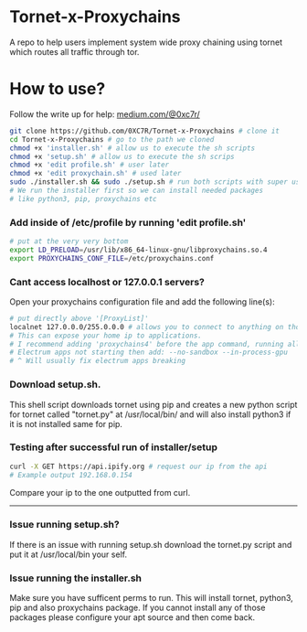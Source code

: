 # Tornet-x-Proxychains
A repo to help users implement system wide proxy chaining using tornet which routes all traffic through tor.

# How to use?

Follow the write up for help:
[medium.com/@0xc7r/](https://medium.com/@0xc7r/using-tornet-w-proxychains-for-a-system-wide-proxy-connection-5df63612c743?postPublishedType=initial)

```bash
git clone https://github.com/0XC7R/Tornet-x-Proxychains # clone it
cd Tornet-x-Proxychains # go to the path we cloned
chmod +x 'installer.sh' # allow us to execute the sh scripts
chmod +x 'setup.sh' # allow us to execute the sh scrips
chmod +x 'edit profile.sh' # user later
chmod +x 'edit proxychain.sh' # used later
sudo ./installer.sh && sudo ./setup.sh # run both scripts with super user
# We run the installer first so we can install needed packages 
# like python3, pip, proxychains etc
```

### Add inside of /etc/profile by running 'edit profile.sh'
```bash
# put at the very very bottom
export LD_PRELOAD=/usr/lib/x86_64-linux-gnu/libproxychains.so.4
export PROXYCHAINS_CONF_FILE=/etc/proxychains.conf
```

### Cant access localhost or 127.0.0.1 servers?
Open your proxychains configuration file and add the following line(s):
```bash
# put directly above '[ProxyList]'
localnet 127.0.0.0/255.0.0.0 # allows you to connect to anything on those ips while keeping you connected to your proxies
# This can expose your home ip to applications.
# I recommend adding 'proxychains4' before the app command, running all traffic through the tor nodes like wanted
# Electrum apps not starting then add: --no-sandbox --in-process-gpu
# ^ Will usually fix electrum apps breaking

```

### Download setup.sh. 
This shell script downloads tornet using pip and creates a new python script for tornet called "tornet.py" at /usr/local/bin/ and will also install python3 if it is not 
installed same for pip.

### Testing after successful run of installer/setup
```bash
curl -X GET https://api.ipify.org # request our ip from the api
# Example output 192.168.0.154
```
Compare your ip to the one outputted from curl.

<hr>

### Issue running setup.sh?
If there is an issue with running setup.sh download the tornet.py script and put it at /usr/local/bin your self.

### Issue running the installer.sh
Make sure you have sufficent perms to run. This will install tornet, python3, pip and also proxychains package. If you cannot install any of those packages please configure your apt source and then come back.
